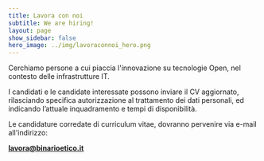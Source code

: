 ```yaml
---
title: Lavora con noi
subtitle: We are hiring!
layout: page
show_sidebar: false
hero_image: ../img/lavoraconnoi_hero.png
---
```

Cerchiamo persone a cui piaccia l'innovazione su tecnologie Open, nel contesto delle infrastrutture IT.  

I candidati e le candidate interessate possono inviare il CV aggiornato, rilasciando specifica autorizzazione al trattamento dei dati personali, ed indicando l’attuale inquadramento e tempi di disponibilità.

Le candidature corredate di curriculum vitae, dovranno pervenire via e-mail all'indirizzo:

**lavora@binarioetico.it**
